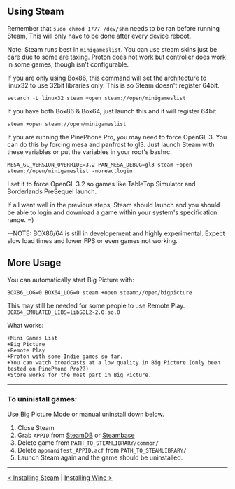## Using Steam

Remember that  `sudo chmod 1777 /dev/shm` needs to be ran before running Steam, This will only have to be done after every device reboot.

Note: Steam runs best in `minigameslist`. You can use steam skins just be care due to some are taxing. Proton does not work but controller does work in some games, though isn't configurable.

If you are only using Box86, this command will set the architecture to linux32 to use 32bit libraries only. This is so Steam doesn't register 64bit.

```
setarch -L linux32 steam +open steam://open/minigameslist
```

If you have both Box86 & Box64, just launch this and it will register 64bit

```
steam +open steam://open/minigameslist
```

If you are running the PinePhone Pro, you may need to force OpenGL 3. You can do this by forcing mesa and panfrost to gl3. Just launch Steam with these variables or put the variables in your root's bashrc.

```
MESA_GL_VERSION_OVERRIDE=3.2 PAN_MESA_DEBUG=gl3 steam +open steam://open/minigameslist -noreactlogin
```
I set it to force OpenGL 3.2 so games like TableTop Simulator and Borderlands PreSequel launch.

If all went well in the previous steps, Steam should launch and you should be able to login and download a game within your system's specification range. =)

--NOTE: BOX86/64 is still in developement and highly experimental. Expect slow load times and lower FPS or even games not working. 

## More Usage

You can automatically start Big Picture with:
```
BOX86_LOG=0 BOX64_LOG=0 steam +open steam://open/bigpicture
```

This may still be needed for some people to use Remote Play. `BOX64_EMULATED_LIBS=libSDL2-2.0.so.0`

What works:
```
+Mini Games List
+Big Picture
+Remote Play
+Proton with some Indie games so far.
+You can watch broadcasts at a low quality in Big Picture (only been tested on PinePhone Pro??)
+Store works for the most part in Big Picture.
```


--------

### To uninistall games:

Use Big Picture Mode or manual uninstall down below.

1. Close Steam
2. Grab `APPID` from [SteamDB](https://steamdb.info/apps/) or [Steambase](https://steambase.io/apps/)
3. Delete game from `PATH_TO_STEAMLIBRARY/common/`
4. Delete `appmanifest_APPID.acf` from `PATH_TO_STEAMLIBRARY/`
5. Launch Steam again and the game should be uninstalled.

-----

[< Installing Steam](install-steam.md) | [Installing Wine >](install-wine.md)


 
